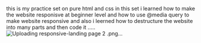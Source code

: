 this is  my practice set on pure html and css in this set i learned how to make the website responisve at beginner level and how to use @media query to make website responsive and also i leerned how to destructure the website into
many parts and then code it ..... 
![Uploading responsive-landing page 2 .png…]()
